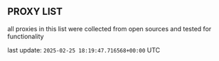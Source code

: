 ## PROXY LIST

all proxies in this list were collected from open sources and tested for functionality

last update: `2025-02-25 18:19:47.716568+00:00` UTC